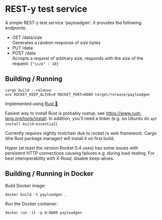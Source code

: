 # REST-y test service

A simple REST-y test service 'payloadgen'. It provides the following endpoints:

* GET /data/_size_  
  Generates a random response of _size_ bytes
* PUT /data    
* POST /data        
  Accepts a request of arbitrary size, responds with the size of the request: `{"size" : 10}`

## Building / Running

```
cargo build --release
env ROCKET_KEEP_ALIVE=0 ROCKET_PORT=8080 target/release/payloadgen
```

Implemented using [Rust 🦀](https://www.rust-lang.org/)

Easiest way to install Rust is probably rustup, see https://www.rust-lang.org/tools/install. In addition, you'll need a linker (e.g. on Ubuntu do `apt install build-essential`). 

Currently requires nightly toolchain due to rocket.rs web framework. Cargo (the Rust package manager) will install it on first build.

Hyper (at least the version Rocket 0.4 uses) has some issues with persistent HTTP connections causing failures e.g. during load-testing. For best interoperability with X-Road, disable keep-alives.

## Building / Running in Docker

Build Docker image:
```
docker build -t payloadgen .
```

Run the Docker container:
```
docker run -it -p 0:8080 payloadgen
```
